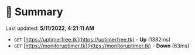 # 📖 Summary
Last updated: **5/11/2022, 4:21:11 AM**

- `GET` [https://uptimerfree.tk](https://uptimerfree.tk) - **Up** (1382ms)
- `GET` [https://monitoruptimer.tk](https://monitoruptimer.tk) - **Down** (63ms)
